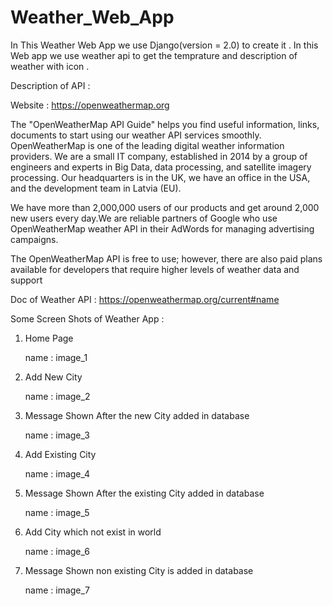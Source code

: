 # Weather_Web_App

In This Weather Web App we use Django(version = 2.0) to create it . In this Web app we use weather api to get the temprature and
description of weather with icon . 

Description of API :

Website : https://openweathermap.org

The "OpenWeatherMap API Guide" helps you find useful information, links, documents to start using our weather API services smoothly.
OpenWeatherMap is one of the leading digital weather information providers. We are a small IT company, established in 2014 by a group 
of engineers and experts in Big Data, data processing, and satellite imagery processing. Our headquarters is in the UK, we have an 
office in the USA, and the development team in Latvia (EU).

We have more than 2,000,000 users of our products and get around 2,000 new users every day.We are reliable partners of Google who use 
OpenWeatherMap weather API in their AdWords for managing advertising campaigns.

The OpenWeatherMap API is free to use; however, there are also paid plans available for developers that require higher levels of weather 
data and support


Doc of Weather API : https://openweathermap.org/current#name

Some Screen Shots of Weather App :

1. Home Page 

   name : image_1

2. Add New City

   name : image_2

3. Message Shown After the new City added in database

   name : image_3

4. Add Existing City

   name : image_4

5. Message Shown After the existing City added in database

   name : image_5

6. Add City which not exist in world 

   name : image_6

7. Message Shown non existing City is added in database

   name : image_7




